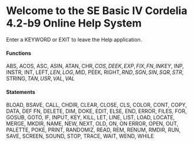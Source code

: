 Welcome to the SE Basic IV Cordelia 4.2-b9 Online Help System
================================================================================

Enter a KEYWORD or EXIT to leave the Help application.

#### Functions
ABS, ACOS, ASC, ASIN, ATAN, CHR$, COS, DEEK, EXP, FIX, FN, INKEY$, INP, INSTR,
INT, LEFT$, LEN, LOG, MID$, PEEK, RIGHT$, RND, SGN, SIN, SQR, STR$, STRING$,
TAN, USR, VAL, VAL$

#### Statements
BLOAD, BSAVE, CALL, CHDIR, CLEAR, CLOSE, CLS, COLOR, CONT, COPY, DATA, DEF FN,
DELETE, DIM, DOKE, EDIT, ELSE, END, ERROR, FILES, FOR, GOSUB, GOTO, IF, INPUT,
KEY, KILL, LET, LINE, LIST, LOAD, LOCATE, MERGE, MKDIR, NAME, NEW, NEXT, OLD,
ON, ON ERROR, OPEN, OUT, PALETTE, POKE, PRINT, RANDOMIZ, READ, REM, RENUM,
RMDIR, RUN, SAVE, SCREEN, SOUND, STOP, TRACE, WAIT, WEND, WHILE

